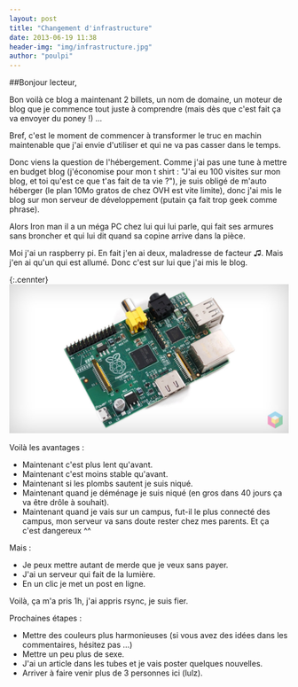 ```yaml
---
layout: post
title: "Changement d'infrastructure"
date: 2013-06-19 11:38
header-img: "img/infrastructure.jpg"
author: "poulpi"
---
```


##Bonjour lecteur,

Bon voilà ce blog a maintenant 2 billets, un nom de domaine, un moteur de blog que je commence tout juste à comprendre (mais dès que c'est fait ça va envoyer du poney !) ...

Bref, c'est le moment de commencer à transformer le truc en machin maintenable que j'ai envie d'utiliser et qui ne va pas casser dans le temps.

Donc viens la question de l'hébergement. Comme j'ai pas une tune à mettre en budget blog (j'économise pour mon t shirt : "J'ai eu 100 visites sur mon blog, et toi qu'est ce que t'as fait de ta vie ?"), 
je suis obligé de m'auto héberger (le plan 10Mo gratos de chez OVH est vite limite), donc j'ai mis le blog sur mon serveur de développement (putain ça fait trop geek comme phrase).

Alors Iron man il a un méga PC chez lui qui lui parle, qui fait ses armures sans broncher et qui lui dit quand sa copine arrive dans la pièce.

Moi j'ai un raspberry pi. En fait j'en ai deux, maladresse de facteur ♫. Mais j'en ai qu'un qui est allumé. Donc c'est sur lui que j'ai mis le blog. 

{:.cennter}
![Je l'appelle "Little skynet".](/img/raspberry-pi.jpg)

Voilà les avantages :

- Maintenant c'est plus lent qu'avant.
- Maintenant c'est moins stable qu'avant.
- Maintenant si les plombs sautent je suis niqué.
- Maintenant quand je déménage je suis niqué (en gros dans 40 jours ça va être drôle à souhait).
- Maintenant quand je vais sur un campus, fut-il le plus connecté des campus, mon serveur va sans doute rester chez mes parents. Et ça c'est dangereux ^^

Mais :

- Je peux mettre autant de merde que je veux sans payer.
- J'ai un serveur qui fait de la lumière.
- En un clic je met un post en ligne.

Voilà, ça m'a pris 1h, j'ai appris rsync, je suis fier.

Prochaines étapes :

- Mettre des couleurs plus harmonieuses (si vous avez des idées dans les commentaires, hésitez pas ...)
- Mettre un peu plus de sexe.
- J'ai un article dans les tubes et je vais poster quelques nouvelles.
- Arriver à faire venir plus de 3 personnes ici (lulz).